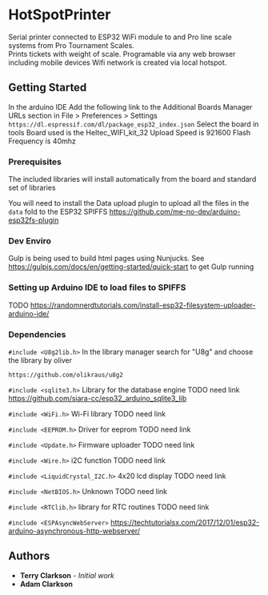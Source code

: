 # HotSpotPrinter

Serial printer connected to ESP32 WiFi module to and Pro line scale systems from Pro Tournament Scales.  
Prints tickets with weight of scale.  Programable via any web browser including mobile devices
Wifi network is created via  local hotspot.

## Getting Started

In the arduino IDE
Add the following link to the Additional Boards Manager URLs section in File > Preferences > Settings
`https://dl.espressif.com/dl/package_esp32_index.json`
Select the board in tools
Board used is the Heltec_WIFI_kit_32
Upload Speed is 921600
Flash Frequency is 40mhz

### Prerequisites

The included libraries will install automatically from the board and standard set of libraries

You will need to install the Data upload plugin to upload all the files in the `data` fold to the ESP32 SPIFFS
https://github.com/me-no-dev/arduino-esp32fs-plugin

### Dev Enviro

Gulp is being used to build html pages using Nunjucks.
See https://gulpjs.com/docs/en/getting-started/quick-start to get Gulp running

### Setting up Arduino IDE to load files to SPIFFS

TODO
https://randomnerdtutorials.com/install-esp32-filesystem-uploader-arduino-ide/

### Dependencies

`#include <U8g2lib.h>`  In the library manager search for "U8g" and choose the library by oliver

`https://github.com/olikraus/u8g2`

`#include <sqlite3.h>` Library for the database engine TODO need link  https://github.com/siara-cc/esp32_arduino_sqlite3_lib

`#include <WiFi.h>` Wi-Fi library TODO need link

`#include <EEPROM.h>` Driver for eeprom TODO need link

`#include <Update.h>` Firmware uploader TODO need link

`#include <Wire.h>` i2C function TODO need link

`#include <LiquidCrystal_I2C.h>` 4x20 lcd display TODO need link

`#include <NetBIOS.h>` Unknown TODO need link

`#include <RTClib.h>` library for  RTC routines TODO need link

`#include <ESPAsyncWebServer>`  https://techtutorialsx.com/2017/12/01/esp32-arduino-asynchronous-http-webserver/


## Authors

* **Terry Clarkson** - *Initial work*
* **Adam Clarkson**
